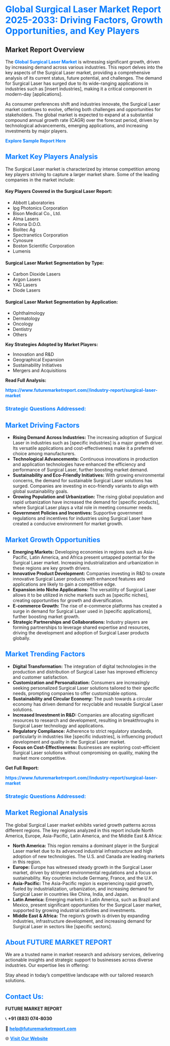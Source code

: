 <h1 style="color: #007BFF;">Global Surgical Laser Market Report 2025-2033: Driving Factors, Growth Opportunities, and Key Players</h1>

<section id="overview">
<h2>Market Report Overview</h2>
<p>The <a href="https://www.futuremarketreport.com//industry-report/surgical-laser-market" style="color: #007BFF; text-decoration: none;"><strong>Global Surgical Laser Market</strong></a> is witnessing significant growth, driven by increasing demand across various industries. This report delves into the key aspects of the Surgical Laser market, providing a comprehensive analysis of its current status, future potential, and challenges. The demand for Surgical Laser has surged due to its wide-ranging applications in industries such as [insert industries], making it a critical component in modern-day [applications].</p>
<p>As consumer preferences shift and industries innovate, the Surgical Laser market continues to evolve, offering both challenges and opportunities for stakeholders. The global market is expected to expand at a substantial compound annual growth rate (CAGR) over the forecast period, driven by technological advancements, emerging applications, and increasing investments by major players.</p>
</section>

<section id="overview">
<p><a href="https://www.futuremarketreport.com//request-sample/reportId=64695" style="color: #007BFF; text-decoration: none;"><strong>Explore Sample Report Here</strong></a></p>
</section>

<section id="key-players">
<h2 style="color: #007BFF;">Market Key Players Analysis</h2>
<p>The Surgical Laser market is characterized by intense competition among key players striving to capture a larger market share. Some of the leading companies in the market include:</p>
<h4>Key Players Covered in the Surgical Laser Report:</h4>
<ul><li>Abbott Laboratories</li><li>Ipg Photonics Corporation</li><li>Bison Medical Co., Ltd.</li><li>Alma Lasers</li><li>Fotona D.O.O.</li><li>Biolitec Ag</li><li>Spectranetics Corporation</li><li>Cynosure</li><li>Boston Scientific Corporation</li><li>Lumenis</li></ul>
<h4>Surgical Laser Market Segmentation by Type:</h4>
<ul><li>Carbon Dioxide Lasers</li><li>Argon Lasers</li><li>YAG Lasers</li><li>Diode Lasers</li></ul>

<h4>Surgical Laser Market Segmentation by Application:</h4>
<ul><li>Ophthalmology</li><li>Dermatology</li><li>Oncology</li><li>Dentistry</li><li>Others</li></ul>
<p><strong>Key Strategies Adopted by Market Players:</strong></p>
<ul>
<li>Innovation and R&D</li>
<li>Geographical Expansion</li>
<li>Sustainability Initiatives</li>
<li>Mergers and Acquisitions</li>
</ul>
</section>

<section>
<p><strong>Read Full Analysis: </strong></p><a href="https://www.futuremarketreport.com//industry-report/surgical-laser-market" style="color: #007BFF; text-decoration: none;"><strong>https://www.futuremarketreport.com//industry-report/surgical-laser-market</strong></a>
<h3 style="color: #007BFF;">Strategic Questions Addressed:</h3>
</section>

<section id="driving-factors">
<h2 style="color: #007BFF;">Market Driving Factors</h2>
<ul>
<li><strong>Rising Demand Across Industries:</strong> The increasing adoption of Surgical Laser in industries such as [specific industries] is a major growth driver. Its versatile applications and cost-effectiveness make it a preferred choice among manufacturers.</li>
<li><strong>Technological Advancements:</strong> Continuous innovations in production and application technologies have enhanced the efficiency and performance of Surgical Laser, further boosting market demand.</li>
<li><strong>Sustainability and Eco-Friendly Initiatives:</strong> With growing environmental concerns, the demand for sustainable Surgical Laser solutions has surged. Companies are investing in eco-friendly variants to align with global sustainability goals.</li>
<li><strong>Growing Population and Urbanization:</strong> The rising global population and rapid urbanization have increased the demand for [specific products], where Surgical Laser plays a vital role in meeting consumer needs.</li>
<li><strong>Government Policies and Incentives:</strong> Supportive government regulations and incentives for industries using Surgical Laser have created a conducive environment for market growth.</li>
</ul>
</section>

<section id="growth-opportunities">
<h2 style="color: #007BFF;">Market Growth Opportunities</h2>
<ul>
<li><strong>Emerging Markets:</strong> Developing economies in regions such as Asia-Pacific, Latin America, and Africa present untapped potential for the Surgical Laser market. Increasing industrialization and urbanization in these regions are key growth drivers.</li>
<li><strong>Innovative Product Development:</strong> Companies investing in R&D to create innovative Surgical Laser products with enhanced features and applications are likely to gain a competitive edge.</li>
<li><strong>Expansion into Niche Applications:</strong> The versatility of Surgical Laser allows it to be utilized in niche markets such as [specific niches], creating opportunities for growth and diversification.</li>
<li><strong>E-commerce Growth:</strong> The rise of e-commerce platforms has created a surge in demand for Surgical Laser used in [specific applications], further boosting market growth.</li>
<li><strong>Strategic Partnerships and Collaborations:</strong> Industry players are forming partnerships to leverage shared expertise and resources, driving the development and adoption of Surgical Laser products globally.</li>
</ul>
</section>

<section id="trending-factors">
<h2 style="color: #007BFF;">Market Trending Factors</h2>
<ul>
<li><strong>Digital Transformation:</strong> The integration of digital technologies in the production and distribution of Surgical Laser has improved efficiency and customer satisfaction.</li>
<li><strong>Customization and Personalization:</strong> Consumers are increasingly seeking personalized Surgical Laser solutions tailored to their specific needs, prompting companies to offer customizable options.</li>
<li><strong>Sustainability and Circular Economy:</strong> The push towards a circular economy has driven demand for recyclable and reusable Surgical Laser solutions.</li>
<li><strong>Increased Investment in R&D:</strong> Companies are allocating significant resources to research and development, resulting in breakthroughs in Surgical Laser technology and applications.</li>
<li><strong>Regulatory Compliance:</strong> Adherence to strict regulatory standards, particularly in industries like [specific industries], is influencing product development and quality in the Surgical Laser market.</li>
<li><strong>Focus on Cost-Effectiveness:</strong> Businesses are exploring cost-efficient Surgical Laser solutions without compromising on quality, making the market more competitive.</li>
</ul>
</section>

<section>
<p><strong>Get Full Report: </strong></p><a href="https://www.futuremarketreport.com//industry-report/surgical-laser-market" style="color: #007BFF; text-decoration: none;"><strong>https://www.futuremarketreport.com//industry-report/surgical-laser-market</strong></a>
<h3 style="color: #007BFF;">Strategic Questions Addressed:</h3>
</section>


<section id="regional-analysis">
<h2 style="color: #007BFF;">Market Regional Analysis</h2>
<p>The global Surgical Laser market exhibits varied growth patterns across different regions. The key regions analyzed in this report include North America, Europe, Asia-Pacific, Latin America, and the Middle East & Africa:</p>
<ul>
<li><strong>North America:</strong> This region remains a dominant player in the Surgical Laser market due to its advanced industrial infrastructure and high adoption of new technologies. The U.S. and Canada are leading markets in this region.</li>
<li><strong>Europe:</strong> Europe has witnessed steady growth in the Surgical Laser market, driven by stringent environmental regulations and a focus on sustainability. Key countries include Germany, France, and the U.K.</li>
<li><strong>Asia-Pacific:</strong> The Asia-Pacific region is experiencing rapid growth, fueled by industrialization, urbanization, and increasing demand for Surgical Laser in countries like China, India, and Japan.</li>
<li><strong>Latin America:</strong> Emerging markets in Latin America, such as Brazil and Mexico, present significant opportunities for the Surgical Laser market, supported by growing industrial activities and investments.</li>
<li><strong>Middle East & Africa:</strong> The region’s growth is driven by expanding industries, infrastructure development, and increasing demand for Surgical Laser in sectors like [specific sectors].</li>
</ul>
</section>

<footer>
<h2 style="color: #007BFF;">About FUTURE MARKET REPORT</h2>
<p>We are a trusted name in market research and advisory services, delivering actionable insights and strategic support to businesses across diverse industries. Our expertise lies in offering:</p>

<p>Stay ahead in today’s competitive landscape with our tailored research solutions.</p>

<h2 style="color: #007BFF;">Contact Us:</h2>
<p><strong>FUTURE MARKET REPORT</strong></p>
<p>📞 <strong>+91 (883) 074-8030</strong></p>
<p>📧 <strong><a href="mailto:help@futuremarketreport.com" style="color: #007BFF;">help@futuremarketreport.com</a></strong></p>
<p>🌐 <strong><a href="https://www.futuremarketreport.com/" style="color: #007BFF;">Visit Our Website</a></strong></p>
</footer>